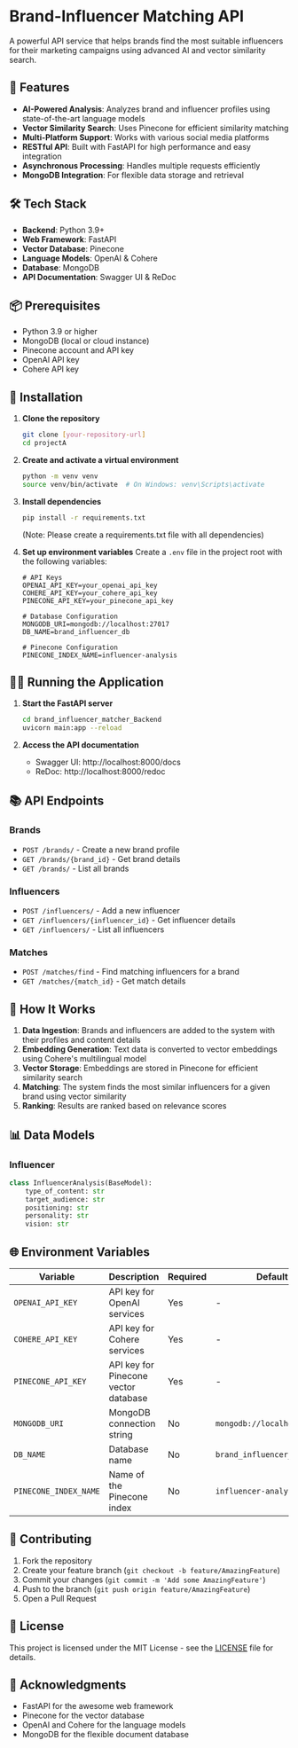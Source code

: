 # Brand-Influencer Matching API

A powerful API service that helps brands find the most suitable influencers for their marketing campaigns using advanced AI and vector similarity search.

## 🚀 Features

- **AI-Powered Analysis**: Analyzes brand and influencer profiles using state-of-the-art language models
- **Vector Similarity Search**: Uses Pinecone for efficient similarity matching
- **Multi-Platform Support**: Works with various social media platforms
- **RESTful API**: Built with FastAPI for high performance and easy integration
- **Asynchronous Processing**: Handles multiple requests efficiently
- **MongoDB Integration**: For flexible data storage and retrieval

## 🛠️ Tech Stack

- **Backend**: Python 3.9+
- **Web Framework**: FastAPI
- **Vector Database**: Pinecone
- **Language Models**: OpenAI & Cohere
- **Database**: MongoDB
- **API Documentation**: Swagger UI & ReDoc

## 📦 Prerequisites

- Python 3.9 or higher
- MongoDB (local or cloud instance)
- Pinecone account and API key
- OpenAI API key
- Cohere API key

## 🚀 Installation

1. **Clone the repository**
   ```bash
   git clone [your-repository-url]
   cd projectA
   ```

2. **Create and activate a virtual environment**
   ```bash
   python -m venv venv
   source venv/bin/activate  # On Windows: venv\Scripts\activate
   ```

3. **Install dependencies**
   ```bash
   pip install -r requirements.txt
   ```
   (Note: Please create a requirements.txt file with all dependencies)

4. **Set up environment variables**
   Create a `.env` file in the project root with the following variables:
   ```env
   # API Keys
   OPENAI_API_KEY=your_openai_api_key
   COHERE_API_KEY=your_cohere_api_key
   PINECONE_API_KEY=your_pinecone_api_key
   
   # Database Configuration
   MONGODB_URI=mongodb://localhost:27017
   DB_NAME=brand_influencer_db
   
   # Pinecone Configuration
   PINECONE_INDEX_NAME=influencer-analysis
   ```

## 🏃‍♂️ Running the Application

1. **Start the FastAPI server**
   ```bash
   cd brand_influencer_matcher_Backend
   uvicorn main:app --reload
   ```

2. **Access the API documentation**
   - Swagger UI: http://localhost:8000/docs
   - ReDoc: http://localhost:8000/redoc

## 📚 API Endpoints

### Brands
- `POST /brands/` - Create a new brand profile
- `GET /brands/{brand_id}` - Get brand details
- `GET /brands/` - List all brands

### Influencers
- `POST /influencers/` - Add a new influencer
- `GET /influencers/{influencer_id}` - Get influencer details
- `GET /influencers/` - List all influencers

### Matches
- `POST /matches/find` - Find matching influencers for a brand
- `GET /matches/{match_id}` - Get match details

## 🤖 How It Works

1. **Data Ingestion**: Brands and influencers are added to the system with their profiles and content details
2. **Embedding Generation**: Text data is converted to vector embeddings using Cohere's multilingual model
3. **Vector Storage**: Embeddings are stored in Pinecone for efficient similarity search
4. **Matching**: The system finds the most similar influencers for a given brand using vector similarity
5. **Ranking**: Results are ranked based on relevance scores

## 📊 Data Models

### Influencer
```python
class InfluencerAnalysis(BaseModel):
    type_of_content: str
    target_audience: str
    positioning: str
    personality: str
    vision: str
```

## 🌐 Environment Variables

| Variable | Description | Required | Default |
|----------|-------------|----------|---------|
| `OPENAI_API_KEY` | API key for OpenAI services | Yes | - |
| `COHERE_API_KEY` | API key for Cohere services | Yes | - |
| `PINECONE_API_KEY` | API key for Pinecone vector database | Yes | - |
| `MONGODB_URI` | MongoDB connection string | No | `mongodb://localhost:27017` |
| `DB_NAME` | Database name | No | `brand_influencer_db` |
| `PINECONE_INDEX_NAME` | Name of the Pinecone index | No | `influencer-analysis` |

## 🤝 Contributing

1. Fork the repository
2. Create your feature branch (`git checkout -b feature/AmazingFeature`)
3. Commit your changes (`git commit -m 'Add some AmazingFeature'`)
4. Push to the branch (`git push origin feature/AmazingFeature`)
5. Open a Pull Request

## 📄 License

This project is licensed under the MIT License - see the [LICENSE](LICENSE) file for details.

## 🙏 Acknowledgments

- FastAPI for the awesome web framework
- Pinecone for the vector database
- OpenAI and Cohere for the language models
- MongoDB for the flexible document database
